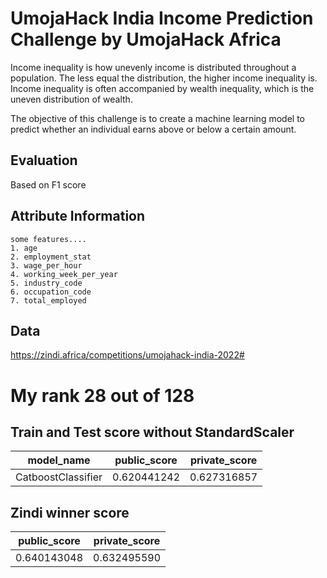 
# UmojaHack India Income Prediction Challenge by UmojaHack Africa

Income inequality is how unevenly income is distributed throughout a population. The less equal the distribution, the higher income inequality is. Income inequality is often accompanied by wealth inequality, which is the uneven distribution of wealth.

The objective of this challenge is to create a machine learning model to predict whether an individual earns above or below a certain amount.

## Evaluation
Based on F1 score

## Attribute Information
    some features.... 
    1. age                      
    2. employment_stat          
    3. wage_per_hour            
    4. working_week_per_year    
    5. industry_code            
    6. occupation_code          
    7. total_employed           


## Data

https://zindi.africa/competitions/umojahack-india-2022#

# My rank 28 out of 128

## Train and Test score without StandardScaler
| model_name | public_score | private_score |
| --- | --- | --- |
 CatboostClassifier | 0.620441242 | 0.627316857 |

## Zindi winner score
| public_score | private_score |
| --- | --- |
| 0.640143048 | 0.632495590 |

